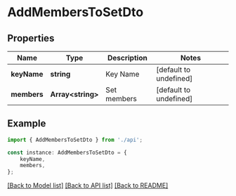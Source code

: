 # AddMembersToSetDto


## Properties

Name | Type | Description | Notes
------------ | ------------- | ------------- | -------------
**keyName** | **string** | Key Name | [default to undefined]
**members** | **Array&lt;string&gt;** | Set members | [default to undefined]

## Example

```typescript
import { AddMembersToSetDto } from './api';

const instance: AddMembersToSetDto = {
    keyName,
    members,
};
```

[[Back to Model list]](../README.md#documentation-for-models) [[Back to API list]](../README.md#documentation-for-api-endpoints) [[Back to README]](../README.md)
